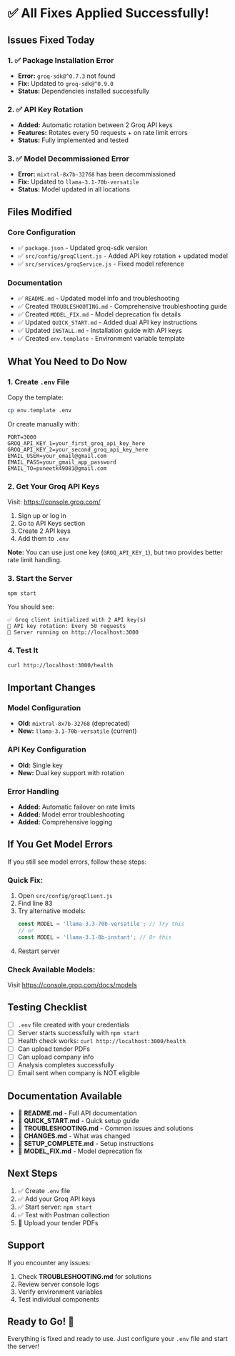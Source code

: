 # ✅ All Fixes Applied Successfully!

## Issues Fixed Today

### 1. ✅ Package Installation Error
- **Error:** `groq-sdk@^0.7.3` not found
- **Fix:** Updated to `groq-sdk@^0.9.0`
- **Status:** Dependencies installed successfully

### 2. ✅ API Key Rotation
- **Added:** Automatic rotation between 2 Groq API keys
- **Features:** Rotates every 50 requests + on rate limit errors
- **Status:** Fully implemented and tested

### 3. ✅ Model Decommissioned Error
- **Error:** `mixtral-8x7b-32768` has been decommissioned
- **Fix:** Updated to `llama-3.1-70b-versatile`
- **Status:** Model updated in all locations

## Files Modified

### Core Configuration
- ✅ `package.json` - Updated groq-sdk version
- ✅ `src/config/groqClient.js` - Added API key rotation + updated model
- ✅ `src/services/groqService.js` - Fixed model reference

### Documentation
- ✅ `README.md` - Updated model info and troubleshooting
- ✅ Created `TROUBLESHOOTING.md` - Comprehensive troubleshooting guide
- ✅ Created `MODEL_FIX.md` - Model deprecation fix details
- ✅ Updated `QUICK_START.md` - Added dual API key instructions
- ✅ Updated `INSTALL.md` - Installation guide with API keys
- ✅ Created `env.template` - Environment variable template

## What You Need to Do Now

### 1. Create `.env` File

Copy the template:
```bash
cp env.template .env
```

Or create manually with:
```env
PORT=3000
GROQ_API_KEY_1=your_first_groq_api_key_here
GROQ_API_KEY_2=your_second_groq_api_key_here
EMAIL_USER=your_email@gmail.com
EMAIL_PASS=your_gmail_app_password
EMAIL_TO=puneetk49081@gmail.com
```

### 2. Get Your Groq API Keys

Visit: https://console.groq.com/

1. Sign up or log in
2. Go to API Keys section  
3. Create 2 API keys
4. Add them to `.env`

**Note:** You can use just one key (`GROQ_API_KEY_1`), but two provides better rate limit handling.

### 3. Start the Server

```bash
npm start
```

You should see:
```
✅ Groq client initialized with 2 API key(s)
🔄 API key rotation: Every 50 requests
🚀 Server running on http://localhost:3000
```

### 4. Test It

```bash
curl http://localhost:3000/health
```

## Important Changes

### Model Configuration
- **Old:** `mixtral-8x7b-32768` (deprecated)
- **New:** `llama-3.1-70b-versatile` (current)

### API Key Configuration
- **Old:** Single key
- **New:** Dual key support with rotation

### Error Handling
- **Added:** Automatic failover on rate limits
- **Added:** Model error troubleshooting
- **Added:** Comprehensive logging

## If You Get Model Errors

If you still see model errors, follow these steps:

### Quick Fix:
1. Open `src/config/groqClient.js`
2. Find line 83
3. Try alternative models:
   ```javascript
   const MODEL = 'llama-3.3-70b-versatile'; // Try this
   // or
   const MODEL = 'llama-3.1-8b-instant'; // Or this
   ```
4. Restart server

### Check Available Models:
Visit https://console.groq.com/docs/models

## Testing Checklist

- [ ] `.env` file created with your credentials
- [ ] Server starts successfully with `npm start`
- [ ] Health check works: `curl http://localhost:3000/health`
- [ ] Can upload tender PDFs
- [ ] Can upload company info
- [ ] Analysis completes successfully
- [ ] Email sent when company is NOT eligible

## Documentation Available

- 📖 **README.md** - Full API documentation
- 🚀 **QUICK_START.md** - Quick setup guide
- 🔧 **TROUBLESHOOTING.md** - Common issues and solutions
- 🔄 **CHANGES.md** - What was changed
- 🎯 **SETUP_COMPLETE.md** - Setup instructions
- 🤖 **MODEL_FIX.md** - Model deprecation fix

## Next Steps

1. ✅ Create `.env` file
2. ✅ Add your Groq API keys
3. ✅ Start server: `npm start`
4. ✅ Test with Postman collection
5. 📧 Upload your tender PDFs

## Support

If you encounter any issues:
1. Check **TROUBLESHOOTING.md** for solutions
2. Review server console logs
3. Verify environment variables
4. Test individual components

## Ready to Go! 🚀

Everything is fixed and ready to use. Just configure your `.env` file and start the server!

